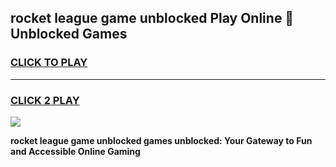 
## rocket league game unblocked Play Online 👋 Unblocked Games
<h3>
<a href="https://premium.freeplayer.one?title=rocket_league_game_unblocked&ref=19F">CLICK TO PLAY</a></h3>
<hr>

<h3>
<a href="https://premium.freeplayer.one?title=rocket_league_game_unblocked&ref=19F">CLICK 2 PLAY</a>
  
</h3>

<a href="https://premium.freeplayer.one?title=rocket_league_game_unblocked&ref=19F"><img src="https://clearcache.store/games.png"></a>


**rocket league game unblocked games unblocked: Your Gateway to Fun and Accessible Online Gaming**
